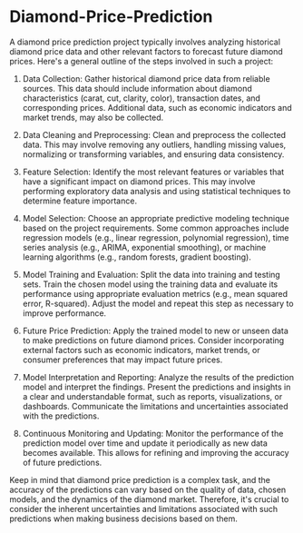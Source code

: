 # Diamond-Price-Prediction
A diamond price prediction project typically involves analyzing historical diamond price data and other relevant factors to forecast future diamond prices. Here's a general outline of the steps involved in such a project:

1. Data Collection: Gather historical diamond price data from reliable sources. This data should include information about diamond characteristics (carat, cut, clarity, color), transaction dates, and corresponding prices. Additional data, such as economic indicators and market trends, may also be collected.

2. Data Cleaning and Preprocessing: Clean and preprocess the collected data. This may involve removing any outliers, handling missing values, normalizing or transforming variables, and ensuring data consistency.

3. Feature Selection: Identify the most relevant features or variables that have a significant impact on diamond prices. This may involve performing exploratory data analysis and using statistical techniques to determine feature importance.

4. Model Selection: Choose an appropriate predictive modeling technique based on the project requirements. Some common approaches include regression models (e.g., linear regression, polynomial regression), time series analysis (e.g., ARIMA, exponential smoothing), or machine learning algorithms (e.g., random forests, gradient boosting).

5. Model Training and Evaluation: Split the data into training and testing sets. Train the chosen model using the training data and evaluate its performance using appropriate evaluation metrics (e.g., mean squared error, R-squared). Adjust the model and repeat this step as necessary to improve performance.

6. Future Price Prediction: Apply the trained model to new or unseen data to make predictions on future diamond prices. Consider incorporating external factors such as economic indicators, market trends, or consumer preferences that may impact future prices.

7. Model Interpretation and Reporting: Analyze the results of the prediction model and interpret the findings. Present the predictions and insights in a clear and understandable format, such as reports, visualizations, or dashboards. Communicate the limitations and uncertainties associated with the predictions.

8. Continuous Monitoring and Updating: Monitor the performance of the prediction model over time and update it periodically as new data becomes available. This allows for refining and improving the accuracy of future predictions.

Keep in mind that diamond price prediction is a complex task, and the accuracy of the predictions can vary based on the quality of data, chosen models, and the dynamics of the diamond market. Therefore, it's crucial to consider the inherent uncertainties and limitations associated with such predictions when making business decisions based on them.
